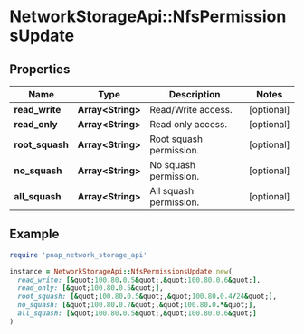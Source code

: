 # NetworkStorageApi::NfsPermissionsUpdate

## Properties

| Name | Type | Description | Notes |
| ---- | ---- | ----------- | ----- |
| **read_write** | **Array&lt;String&gt;** | Read/Write access. | [optional] |
| **read_only** | **Array&lt;String&gt;** | Read only access. | [optional] |
| **root_squash** | **Array&lt;String&gt;** | Root squash permission. | [optional] |
| **no_squash** | **Array&lt;String&gt;** | No squash permission. | [optional] |
| **all_squash** | **Array&lt;String&gt;** | All squash permission. | [optional] |

## Example

```ruby
require 'pnap_network_storage_api'

instance = NetworkStorageApi::NfsPermissionsUpdate.new(
  read_write: [&quot;100.80.0.5&quot;,&quot;100.80.0.6&quot;],
  read_only: [&quot;100.80.0.5&quot;],
  root_squash: [&quot;100.80.0.5&quot;,&quot;100.80.0.4/24&quot;],
  no_squash: [&quot;100.80.0.7&quot;,&quot;100.80.0.*&quot;],
  all_squash: [&quot;100.80.0.5&quot;,&quot;100.80.0.6&quot;]
)
```

